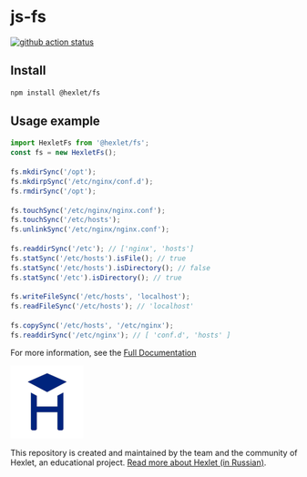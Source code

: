 # js-fs

[![github action status](https://github.com/hexlet-components/js-fs/workflows/Node%20CI/badge.svg)](https://github.com/hexlet-components/js-fs/actions)

## Install

```sh
npm install @hexlet/fs
```

## Usage example

```javascript
import HexletFs from '@hexlet/fs';
const fs = new HexletFs();

fs.mkdirSync('/opt');
fs.mkdirpSync('/etc/nginx/conf.d');
fs.rmdirSync('/opt');

fs.touchSync('/etc/nginx/nginx.conf');
fs.touchSync('/etc/hosts');
fs.unlinkSync('/etc/nginx/nginx.conf');

fs.readdirSync('/etc'); // ['nginx', 'hosts']
fs.statSync('/etc/hosts').isFile(); // true
fs.statSync('/etc/hosts').isDirectory(); // false
fs.statSync('/etc').isDirectory(); // true

fs.writeFileSync('/etc/hosts', 'localhost');
fs.readFileSync('/etc/hosts'); // 'localhost'

fs.copySync('/etc/hosts', '/etc/nginx');
fs.readdirSync('/etc/nginx'); // [ 'conf.d', 'hosts' ]
```

For more information, see the [Full Documentation](https://github.com/hexlet-components/js-fs/tree/master/docs)

[![Hexlet Ltd. logo](https://raw.githubusercontent.com/Hexlet/hexletguides.github.io/master/images/hexlet_logo128.png)](https://ru.hexlet.io/pages/about?utm_source=github&utm_medium=link&utm_campaign=js-fs)

This repository is created and maintained by the team and the community of Hexlet, an educational project. [Read more about Hexlet (in Russian)](https://ru.hexlet.io/pages/about?utm_source=github&utm_medium=link&utm_campaign=js-fs).
